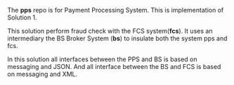 The **pps** repo is for Payment Processing System. This is implementation of Solution 1.

This solution perform fraud check with the FCS system(**fcs**). It uses an intermediary the BS Broker System (**bs**) to insulate both the system pps and fcs.

In this solution all interfaces between the PPS and BS is based on messaging and JSON.
And all interface between the BS and FCS is based on messaging and XML.
